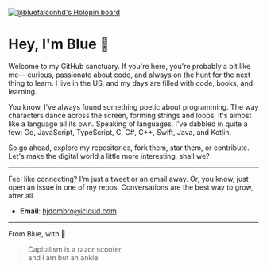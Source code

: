 [![@bluefalconhd's Holopin board](https://holopin.me/bluefalconhd)](https://holopin.io/@bluefalconhd)

# Hey, I'm Blue 👋

Welcome to my GitHub sanctuary. If you're here, you're probably a bit like me— curious, passionate about code, and always on the hunt for the next thing to learn. I live in the US, and my days are filled with code, books, and learning.

You know, I've always found something poetic about programming. The way characters dance across the screen, forming strings and loops, it's almost like a language all its own. Speaking of languages, I've dabbled in quite a few: Go, JavaScript, TypeScript, C, C#, C++, Swift, Java, and Kotlin.

So go ahead, explore my repositories, fork them, star them, or contribute. Let's make the digital world a little more interesting, shall we?

---

Feel like connecting? I'm just a tweet or an email away. Or, you know, just open an issue in one of my repos. Conversations are the best way to grow, after all.

<!-- - **Twitter**: [@bluefalconhd_gh](https://twitter.com/bluefalconhd_gh) -->
- **Email**: [hjdombro@icloud.com](mailto:hjdombro@icloud.com)

---

From Blue, with 💙

> Capitalism is a razor scooter  
> and i am but an ankle
